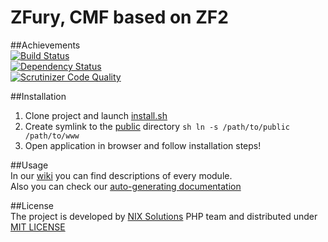 ZFury, CMF based on ZF2
=======================
##Achievements  
[![Build Status](https://travis-ci.org/ZFury/ZFury.svg?branch=travis)](https://travis-ci.org/ZFury/ZFury)  
[![Dependency Status](https://www.versioneye.com/user/projects/54e453f4d1ec5734f40002b7/badge.svg?style=flat)](https://www.versioneye.com/user/projects/54e453f4d1ec5734f40002b7)  
[![Scrutinizer Code Quality](https://scrutinizer-ci.com/g/ZFury/ZFury/badges/quality-score.png?b=master)](https://scrutinizer-ci.com/g/ZFury/ZFury/?branch=master)  

##Installation  
1. Clone project and launch [install.sh](install.sh)    
2. Create symlink to the [public](public) directory ```sh ln -s /path/to/public /path/to/www```    
3. Open application in browser and follow installation steps!  

##Usage  
In our [wiki](https://github.com/ZFury/ZFury/wiki) you can find descriptions of every module.  
Also you can check our [auto-generating documentation](http://zfury.github.io/)  

##License  
The project is developed by [NIX Solutions](http://www.nixsolutions.com/) PHP team and distributed under [MIT LICENSE](LICENSE.txt)  